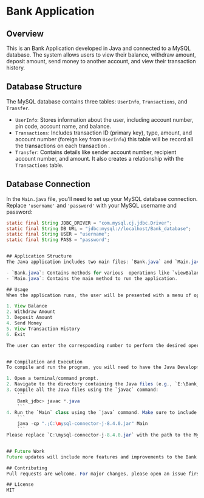 
# Bank Application 

## Overview
This is an Bank Application developed in Java and connected to a MySQL database. The system allows users to view their balance, withdraw amount, deposit amount, send money to another account, and view their transaction history.

## Database Structure
The MySQL database contains three tables: `UserInfo`, `Transactions`, and `Transfer`.

- `UserInfo`: Stores information about the user, including account number, pin code, account name, and balance.
- `Transactions`: Includes transaction ID (primary key), type, amount, and account number (foreign key from `UserInfo`) this table will be record all the transactions on each transaction .
- `Transfer`: Contains details like sender account number, recipient account number, and amount. It also creates a relationship with the `Transactions` table.

## Database Connection
In the `Main.java` file, you'll need to set up your MySQL database connection. Replace `'username'` and `'password'` with your MySQL username and password:

```java
static final String JDBC_DRIVER = "com.mysql.cj.jdbc.Driver"; 
static final String DB_URL = "jdbc:mysql://localhost/Bank_database";
static final String USER = "username";
static final String PASS = "password";


## Application Structure
The Java application includes two main files: `Bank.java` and `Main.java`.

- `Bank.java`: Contains methods for various  operations like `viewBalance`, `withdrawAmount`, `depositAmount`, `sendMoney`, and `transactionHistory`.
- `Main.java`: Contains the main method to run the application.

## Usage
When the application runs, the user will be presented with a menu of options:

1. View Balance
2. Withdraw Amount
3. Deposit Amount
4. Send Money
5. View Transaction History
6. Exit

The user can enter the corresponding number to perform the desired operation.


## Compilation and Execution
To compile and run the program, you will need to have the Java Development Kit (JDK) and MySQL Connector/J (jar) (a JDBC driver for MySQL) installed on your system. 

1. Open a terminal/command prompt.
2. Navigate to the directory containing the Java files (e.g., `E:\Bank_jdbc`).
3. Compile all the Java files using the `javac` command:
    ```
    Bank_jdbc> javac *.java
    ```
4. Run the `Main` class using the `java` command. Make sure to include the MySQL Connector/J JAR file in the classpath:
    ```
    java -cp ".;C:\mysql-connector-j-8.4.0.jar" Main
    ```
Please replace `C:\mysql-connector-j-8.4.0.jar` with the path to the MySQL Connector/J JAR file on your system.


## Future Work
Future updates will include more features and improvements to the Bank system.

## Contributing
Pull requests are welcome. For major changes, please open an issue first to discuss what you would like to change.

## License
MIT
